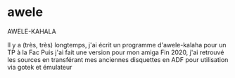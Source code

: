 # awele

AWELE-KAHALA

Il y a (très, très) longtemps, j'ai écrit un programme d'awele-kalaha pour un TP à la Fac
Puis j'ai fait une version pour mon amiga 
Fin 2020, j'ai retrouvé les sources en transférant mes anciennes disquettes en ADF pour utilisation via gotek et émulateur

